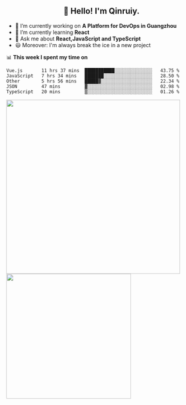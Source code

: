 <h2 align="center">👋 Hello! I'm Qinruiy.</h2>


- 🔭 I’m currently working on **A Platform for DevOps in Guangzhou**
- 🌱 I’m currently learning **React**
- 💬 Ask me about **React,JavaScript and TypeScript**
- 😃 Moreover: I'm always break the ice in a new project

📊 **This week I spent my time on**

<!--START_SECTION:waka-->
```text
Vue.js       11 hrs 37 mins  ███████████░░░░░░░░░░░░░░   43.75 % 
JavaScript   7 hrs 34 mins   ███████░░░░░░░░░░░░░░░░░░   28.50 % 
Other        5 hrs 56 mins   █████▓░░░░░░░░░░░░░░░░░░░   22.34 % 
JSON         47 mins         ▓░░░░░░░░░░░░░░░░░░░░░░░░   02.98 % 
TypeScript   20 mins         ▒░░░░░░░░░░░░░░░░░░░░░░░░   01.26 % 
```
<!--END_SECTION:waka-->

<p>
<img align="left" width="460" src="https://github-readme-stats.vercel.app/api?username=Qinruiy&custom_title=Qrinruiy's Github Stats&theme=graywhite&hide_border=true"/> <img align="left" width="330" src="https://github-readme-stats.vercel.app/api/top-langs/?username=Qinruiy&layout=compact&theme=graywhite&hide_border=true"/>
</p>
